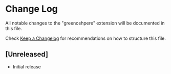 # Change Log

All notable changes to the "greenoshpere" extension will be documented in this file.

Check [Keep a Changelog](http://keepachangelog.com/) for recommendations on how to structure this file.

## [Unreleased]

- Initial release

